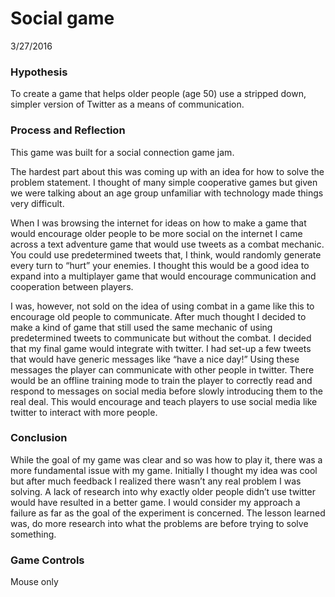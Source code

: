 # Social game
3/27/2016

### Hypothesis

To create a game that helps older people (age 50) use a stripped down, simpler version of Twitter as a means of communication.

### Process and Reflection

This game was built for a social connection game jam.

The hardest part about this was coming up with an idea for how to solve the problem statement. I thought of many simple cooperative games but given we were talking about an age group unfamiliar with technology made things very difficult.

When I was browsing the internet for ideas on how to make a game that would encourage older people to be more social on the internet I came across a text adventure game that would use tweets as a combat mechanic. You could use predetermined tweets that, I think, would randomly generate every turn to “hurt” your enemies. I thought this would be a good idea to expand into a multiplayer game that would encourage communication and cooperation between players.

I was, however, not sold on the idea of using combat in a game like this to encourage old people to communicate. After much thought I decided to make a kind of game that still used the same mechanic of using predetermined tweets to communicate but without the combat. I decided that my final game would integrate with twitter. I had set-up a few tweets that would have generic messages like “have a nice day!” Using these messages the player can communicate with other people in twitter. There would be an offline training mode to train the player to correctly read and respond to messages on social media before slowly introducing them to the real deal. This would encourage and teach players to use social media like twitter to interact with more people.

### Conclusion

While the goal of my game was clear and so was how to play it, there was a more fundamental issue with my game. Initially I thought my idea was cool but after much feedback I realized there wasn’t any real problem I was solving. A lack of research into why exactly older people didn’t use twitter would have resulted in a better game. I would consider my approach a failure as far as the goal of the experiment is concerned. The lesson learned was, do more research into what the problems are before trying to solve something.

### Game Controls

Mouse only